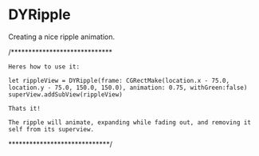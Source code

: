 # DYRipple
Creating a nice ripple animation.

/*****************************

    Heres how to use it:

    let rippleView = DYRipple(frame: CGRectMake(location.x - 75.0, location.y - 75.0, 150.0, 150.0), animation: 0.75, withGreen:false)
    superView.addSubView(rippleView)

    Thats it!

    The ripple will animate, expanding while fading out, and removing it self from its superview.

*****************************/
